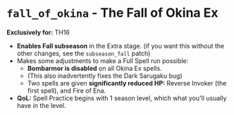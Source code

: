 # `fall_of_okina` - The Fall of Okina Ex

**Exclusively for:** TH16

* **Enables Fall subseason** in the Extra stage.  (if you want this without the other changes, see the `subseason_fall` patch)
* Makes some adjustments to make a Full Spell run possible:
    * **Bombarmor is disabled** on all Okina Ex spells.
    * (This also inadvertently fixes the Dark Sarugaku bug)
    * Two spells are given **significantly reduced HP:** Reverse Invoker (the first spell), and Fire of Ena.
* **QoL:** Spell Practice begins with 1 season level, which what you'll usually have in the level.
